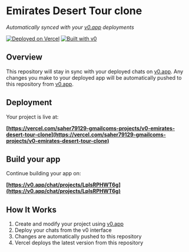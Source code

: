 # Emirates Desert Tour clone

*Automatically synced with your [v0.app](https://v0.app) deployments*

[![Deployed on Vercel](https://img.shields.io/badge/Deployed%20on-Vercel-black?style=for-the-badge&logo=vercel)](https://vercel.com/saher79129-gmailcoms-projects/v0-emirates-desert-tour-clone)
[![Built with v0](https://img.shields.io/badge/Built%20with-v0.app-black?style=for-the-badge)](https://v0.app/chat/projects/LplsRPHWT6g)

## Overview

This repository will stay in sync with your deployed chats on [v0.app](https://v0.app).
Any changes you make to your deployed app will be automatically pushed to this repository from [v0.app](https://v0.app).

## Deployment

Your project is live at:

**[https://vercel.com/saher79129-gmailcoms-projects/v0-emirates-desert-tour-clone](https://vercel.com/saher79129-gmailcoms-projects/v0-emirates-desert-tour-clone)**

## Build your app

Continue building your app on:

**[https://v0.app/chat/projects/LplsRPHWT6g](https://v0.app/chat/projects/LplsRPHWT6g)**

## How It Works

1. Create and modify your project using [v0.app](https://v0.app)
2. Deploy your chats from the v0 interface
3. Changes are automatically pushed to this repository
4. Vercel deploys the latest version from this repository
